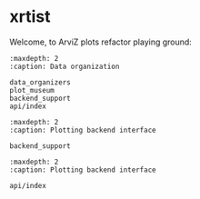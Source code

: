 # xrtist

Welcome, to ArviZ plots refactor playing ground:

```{toctree}
:maxdepth: 2
:caption: Data organization

data_organizers
plot_museum
backend_support
api/index
```

```{toctree}
:maxdepth: 2
:caption: Plotting backend interface

backend_support
```

```{toctree}
:maxdepth: 2
:caption: Plotting backend interface

api/index
```

